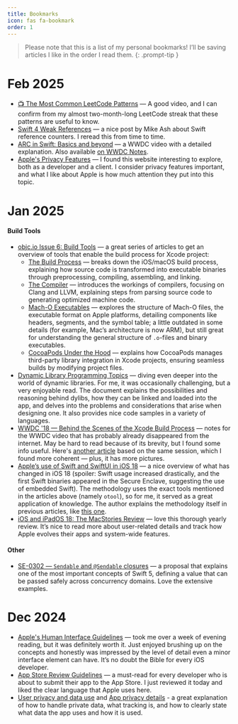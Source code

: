 ```yaml
---
title: Bookmarks 
icon: fas fa-bookmark
order: 1
---
```


> Please note that this is a list of my personal bookmarks! I’ll be saving articles I like in the order I read them.
{: .prompt-tip }

# Feb 2025

- [📺 The Most Common LeetCode Patterns](https://www.youtube.com/watch?v=RYT08CaYq6A) — A good video, and I can confirm from my almost two-month-long LeetCode streak that these patterns are useful to know.
- [Swift 4 Weak References](https://www.mikeash.com/pyblog/friday-qa-2017-09-22-swift-4-weak-references.html) — a nice post by Mike Ash about Swift reference counters. I reread this from time to time.
- [ARC in Swift: Basics and beyond](https://developer.apple.com/videos/play/wwdc2021/10216) — a WWDC video with a detailed explanation. Also available [on WWDC Notes](https://wwdcnotes.com/documentation/wwdcnotes/wwdc21-10216-arc-in-swift-basics-and-beyond).
- [Apple's Privacy Features](https://www.apple.com/privacy/features/) — I found this website interesting to explore, both as a developer and a client. I consider privacy features important, and what I like about Apple is how much attention they put into this topic.

# Jan 2025

#### Build Tools
- [objc.io Issue 6: Build Tools](https://www.objc.io/issues/6-build-tools/) — a great series of articles to get an overview of tools that enable the build process for Xcode project:
    - [The Build Process](https://www.objc.io/issues/6-build-tools/build-process/) — breaks down the iOS/macOS build process, explaining how source code is transformed into executable binaries through preprocessing, compiling, assembling, and linking.
    - [The Compiler](https://www.objc.io/issues/6-build-tools/compiler/) — introduces the workings of compilers, focusing on Clang and LLVM, explaining steps from parsing source code to generating optimized machine code.
    - [Mach-O Executables](https://www.objc.io/issues/6-build-tools/mach-o-executables/) — explores the structure of Mach-O files, the executable format on Apple platforms, detailing components like headers, segments, and the symbol table; a little outdated in some details (for example, Mac’s architecture is now ARM), but still great for understanding the general structure of `.o`-files and binary executables.
    - [CocoaPods Under the Hood](https://www.objc.io/issues/6-build-tools/cocoapods-under-the-hood/) — explains how CocoaPods manages third-party library integration in Xcode projects, ensuring seamless builds by modifying project files.
- [Dynamic Library Programming Topics](https://developer.apple.com/library/archive/documentation/DeveloperTools/Conceptual/DynamicLibraries/100-Articles/OverviewOfDynamicLibraries.html) — diving even deeper into the world of dynamic libraries. For me, it was occasionally challenging, but a very enjoyable read. The document explains the possibilities and reasoning behind dylibs, how they can be linked and loaded into the app, and delves into the problems and considerations that arise when designing one. It also provides nice code samples in a variety of languages.
- [WWDC '18 — Behind the Scenes of the Xcode Build Process](https://wwdcnotes.com/documentation/wwdcnotes/wwdc18-415-behind-the-scenes-of-the-xcode-build-process/) — notes for the WWDC video that has probably already disappeared from the internet. May be hard to read because of its brevity, but I found some info useful. Here's [another article](https://suelan.github.io/2020/07/05/20200705Behind-the-Scenes-of-the-%E2%80%A2Xcode-Build-Process/) based on the same session, which I found more coherent — plus, it has more pictures.
- [Apple’s use of Swift and SwiftUI in iOS 18](https://blog.timac.org/2024/1208-state-of-swift-and-swiftui-ios18/) — a nice overview of what has changed in iOS 18 (spoiler: Swift usage increased drastically, and the first Swift binaries appeared in the Secure Enclave, suggesting the use of embedded Swift). The methodology uses the exact tools mentioned in the articles above (namely `otool`), so for me, it served as a great application of knowledge. The author explains the methodology itself in previous articles, like [this one](https://blog.timac.org/2020/1019-evolution-of-the-programming-languages-from-iphone-os-to-ios-14/).
- [iOS and iPadOS 18:
The MacStories Review](https://www.macstories.net/stories/ios-and-ipados-18-the-macstories-review/) — love this thorough yearly review. It’s nice to read more about user-related details and track how Apple evolves their apps and system-wide features.


#### Other
- [SE-0302 — `Sendable` and `@Sendable` closures](https://github.com/swiftlang/swift-evolution/blob/main/proposals/0302-concurrent-value-and-concurrent-closures.md) — a proposal that explains one of the most important concepts of Swift 5, defining a value that can be passed safely across concurrency domains. Love the extensive examples.

# Dec 2024

- [Apple's Human Interface Guidelines](https://developer.apple.com/design/human-interface-guidelines/) — took me over a week of evening reading, but it was definitely worth it. Just enjoyed brushing up on the concepts and honestly was impressed by the level of detail even a minor interface element can have. It’s no doubt the Bible for every iOS developer.
- [App Store Review Guidelines](https://developer.apple.com/app-store/review/guidelines/) — a must-read for every developer who is about to submit their app to the App Store. I just reviewed it today and liked the clear language that Apple uses here.
- [User privacy and data use](https://developer.apple.com/app-store/user-privacy-and-data-use/) and [App privacy details](https://developer.apple.com/app-store/app-privacy-details/) - a great explanation of how to handle private data, what tracking is, and how to clearly state what data the app uses and how it is used.